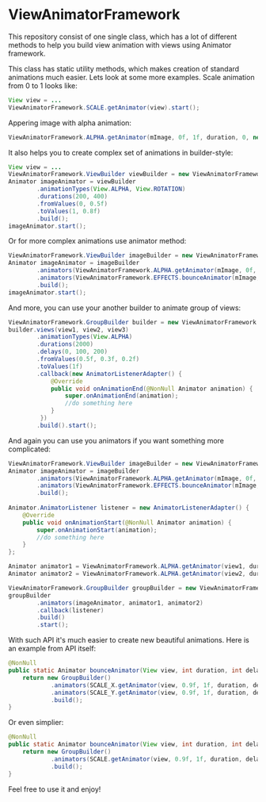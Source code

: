 # ViewAnimatorFramework
This repository consist of one single class, which has a lot of different methods to help you build view animation with views using Animator framework.

This class has static utility methods, which makes creation of standard animations much easier. 
Lets look at some more examples.
Scale animation from 0 to 1 looks like:
```java
View view = ...
ViewAnimatorFramework.SCALE.getAnimator(view).start();
```
Appering image with alpha animation:
```java
ViewAnimatorFramework.ALPHA.getAnimator(mImage, 0f, 1f, duration, 0, new AccelerateInterpolator(), null);
```

It also helps you to create complex set of animations in builder-style:
```java
View view = ...
ViewAnimatorFramework.ViewBuilder viewBuilder = new ViewAnimatorFramework.ViewBuilder(view);
Animator imageAnimator = viewBuilder
        .animationTypes(View.ALPHA, View.ROTATION)
        .durations(200, 400)
        .fromValues(0, 0.5f)
        .toValues(1, 0.8f)
        .build();
imageAnimator.start();
```
Or for more complex animations use animator method:
```java
ViewAnimatorFramework.ViewBuilder imageBuilder = new ViewAnimatorFramework.ViewBuilder(mImage);
Animator imageAnimator = imageBuilder
        .animators(ViewAnimatorFramework.ALPHA.getAnimator(mImage, 0f, 1f, duration, 0, new AccelerateInterpolator(), null))
        .animators(ViewAnimatorFramework.EFFECTS.bounceAnimator(mImage, duration, duration))
        .build();
imageAnimator.start();
```

And more, you can use your another builder to animate group of views:
```java
ViewAnimatorFramework.GroupBuilder builder = new ViewAnimatorFramework.GroupBuilder();
builder.views(view1, view2, view3)
        .animationTypes(View.ALPHA)
        .durations(2000)
        .delays(0, 100, 200)
        .fromValues(0.5f, 0.3f, 0.2f)
        .toValues(1f)
        .callback(new AnimatorListenerAdapter() {
            @Override
            public void onAnimationEnd(@NonNull Animator animation) {
                super.onAnimationEnd(animation);
                //do something here
            }
         })
        .build().start();
```
And again you can use you animators if you want something more complicated:
```java
ViewAnimatorFramework.ViewBuilder imageBuilder = new ViewAnimatorFramework.ViewBuilder(mImage);
Animator imageAnimator = imageBuilder
        .animators(ViewAnimatorFramework.ALPHA.getAnimator(mImage, 0f, 1f, duration, 0, new AccelerateInterpolator(), null))
        .animators(ViewAnimatorFramework.EFFECTS.bounceAnimator(mImage, duration, duration))
        .build();
        
Animator.AnimatorListener listener = new AnimatorListenerAdapter() {
    @Override
    public void onAnimationStart(@NonNull Animator animation) {
        super.onAnimationStart(animation);
        //do something here
    }
};

Animator animator1 = ViewAnimatorFramework.ALPHA.getAnimator(view1, duration, delay * 2);
Animator animator2 = ViewAnimatorFramework.ALPHA.getAnimator(view2, duration, delay * 3);

ViewAnimatorFramework.GroupBuilder groupBuilder = new ViewAnimatorFramework.GroupBuilder();
groupBuilder
        .animators(imageAnimator, animator1, animator2)
        .callback(listener)
        .build()
        .start();
```

With such API it's much easier to create new beautiful animations. Here is an example from API itself:
```java
@NonNull
public static Animator bounceAnimator(View view, int duration, int delay) {
    return new GroupBuilder()
            .animators(SCALE_X.getAnimator(view, 0.9f, 1f, duration, delay, new BounceInterpolator(), null))
            .animators(SCALE_Y.getAnimator(view, 0.9f, 1f, duration, delay, new BounceInterpolator(), null))
            .build();
}
```
Or even simplier:
```java
@NonNull
public static Animator bounceAnimator(View view, int duration, int delay) {
    return new GroupBuilder()
            .animators(SCALE.getAnimator(view, 0.9f, 1f, duration, delay, new BounceInterpolator(), null))
            .build();
}
```

Feel free to use it and enjoy!
